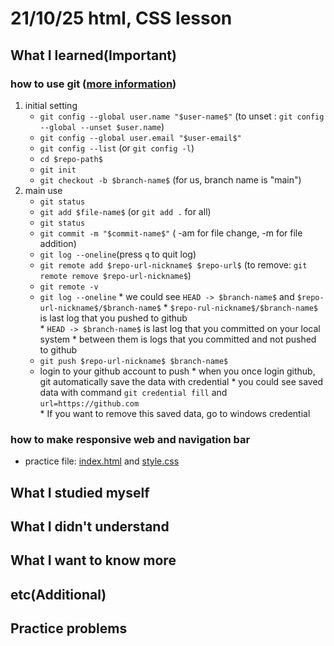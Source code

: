 # 21/10/25 html, CSS lesson

## What I learned(Important)

### how to use git ([more information](https://sabarada.tistory.com/75))

1. initial setting
    * `git config --global user.name "$user-name$"` (to unset : `git config --global --unset $user.name`)
    * `git config --global user.email "$user-email$"`
    * `git config --list` (or `git config -l`)
    * `cd $repo-path$`
    * `git init`
    * `git checkout -b $branch-name$` (for us, branch name is "main")
2. main use
    * `git status`
    * `git add $file-name$` (or `git add .` for all)
    * `git status`
    * `git commit -m "$commit-name$"` ( -am for file change, -m for file addition)
    * `git log --oneline`(press `q` to quit log)
    * `git remote add $repo-url-nickname$ $repo-url$` (to remove: `git remote remove $repo-url-nickname$`)
    * `git remote -v`
    * `git log --oneline`
          * we could see `HEAD -> $branch-name$` and `$repo-url-nickname$/$branch-name$`
          * `$repo-rul-nickname$/$branch-name$` is last log that you pushed to github  
          * `HEAD -> $branch-name$` is last log that you committed on your local system
          * between them is logs that you committed and not pushed to github  
    * `git push $repo-url-nickname$ $branch-name$`
    * login to your github account to push
          * when you once login github, git automatically save the data with credential
          * you could see saved data with command `git credential fill` and `url=https://github.com`  
          * If you want to remove this saved data, go to windows credential  

### how to make responsive web and navigation bar

* practice file: [index.html](index.html) and [style.css](style.css)

## What I studied myself

## What I didn't understand

## What I want to know more

## etc(Additional)

## Practice problems
